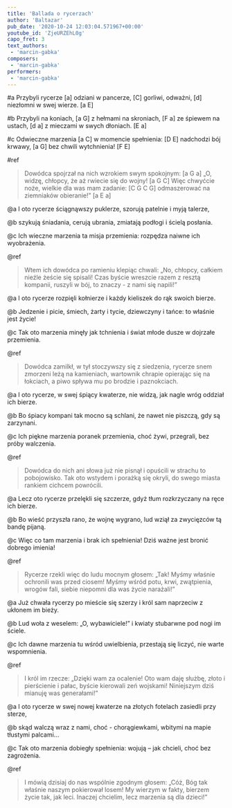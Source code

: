 ```yaml
---
title: 'Ballada o rycerzach'
author: 'Baltazar'
pub_date: '2020-10-24 12:03:04.571967+00:00'
youtube_id: 'ZjeURZEhL0g'
capo_fret: 3
text_authors:
 - 'marcin-gabka'
composers:
 - 'marcin-gabka'
performers:
 - 'marcin-gabka'
---
```


#a
Przybyli rycerze 	[a]
odziani w pancerze,	[C]
gorliwi, odważni,	[d]
niezłomni w swej wierze.	[a E]

#b
Przybyli na koniach,	[a G]
z hełmami na skroniach,	[F a]
ze śpiewem na ustach,	[d a]
z mieczami w swych dłoniach.   [E a]

#c
Odwieczne marzenia	[a C]
w momencie spełnienia: 	[D E]
nadchodzi bój krwawy, 	[a G]
bez chwili wytchnienia!	[F E]

#ref
>Dowódca spojrzał na nich wzrokiem swym spokojnym:    [a G a]
>„O, widzę, chłopcy, że aż rwiecie się do wojny!	        [a G C]
>Więc chwyćcie noże, wielkie dla was mam zadanie:      [C G C G]
>odmaszerować na ziemniaków obieranie!”                       [a E a] 

@a
I oto rycerze
ściągnąwszy puklerze,
szorują patelnie
i myją talerze,

@b
szykują śniadania,
cerują ubrania,
zmiatają podłogi
i ścielą posłania.

@c
Ich wieczne marzenia
ta misja przemienia:
rozpędza naiwne
ich wyobrażenia.

@ref
>Wtem ich dowódca po ramieniu klepiąc chwali:
>„No, chłopcy, całkiem nieźle żeście się spisali!
>Czas byście wreszcie razem z resztą kompanii,
>ruszyli w bój, to znaczy - z nami się napili!”

@a
I oto rycerze
rozpięli kołnierze
i każdy kieliszek
do rąk swoich bierze.

@b
Jedzenie i picie,
śmiech, żarty i tycie,
dziewczyny i tańce:
to właśnie jest życie!

@c
Tak oto marzenia
minęły jak tchnienia
i świat młode dusze
w dojrzałe przemienia.

@ref
>Dowódca zamilkł, w tył stoczywszy się z siedzenia,
>rycerze snem zmorzeni leżą na kamieniach,
>wartownik chrapie opierając się na łokciach,
>a piwo spływa mu po brodzie i paznokciach.

@a
I oto rycerze,
w swej śpiący kwaterze,
nie widzą, jak nagle
wróg oddział ich bierze.

@b
Bo śpiacy kompani
tak mocno są schlani,
że nawet nie piszczą,
gdy są zarzynani.

@c
Ich piękne marzenia
poranek przemienia,
choć żywi, przegrali,
bez próby walczenia.

@ref
>Dowódca do nich ani słowa już nie pisnął
>i opuścili w strachu to pobojowisko.
>Tak oto wstydem i porażką się okryli,
>do swego miasta rankiem cichcem powrócili.

@a
Lecz oto rycerze
przelękli się szczerze,
gdyż tłum rozkrzyczany
na ręce ich bierze.

@b
Bo wieść przyszła rano,
że wojnę wygrano,
lud wziął za zwycięzców
tą bandę pijaną.

@c
Więc co tam marzenia
i brak ich spełnienia!
Dziś ważne jest bronić
dobrego imienia!

@ref
>Rycerze rzekli więc do ludu mocnym głosem:
>„Tak! Myśmy właśnie ochronili was przed ciosem!
>Myśmy wśród potu, krwi, zwątpienia, wrogów fali,
>siebie niepomni dla was życie narażali!”

@a
Już chwała rycerzy
po mieście się szerzy
i król sam naprzeciw
z ukłonem im bieży.

@b
Lud woła z weselem:
„O, wybawiciele!”
i kwiaty stubarwne
pod nogi im ściele.

@c
Ich dawne marzenia
tu wśród uwielbienia,
przestają się liczyć,
nie warte wspomnienia.

@ref
>I król im rzecze: „Dzięki wam za ocalenie!
>Oto wam daję służbę, złoto i pierścienie
>i pałac, byście kierowali zeń wojskami!
>Niniejszym dziś mianuję was generałami!”

@a
I oto rycerze
w swej nowej kwaterze
na złotych fotelach
zasiedli przy sterze,

@b
skąd walczą wraz z nami,
choć - chorągiewkami,
wbitymi na mapie
tłustymi palcami...

@c
Tak oto marzenia
dobiegły spełnienia:
wojują – jak chcieli,
choć bez zagrożenia.

@ref
>I mówią dzisiaj do nas wspólnie zgodnym głosem:
>„Cóż, Bóg tak właśnie naszym pokierował losem!
>My wierzym w fakty, bierzem życie tak, jak leci.
>Inaczej chcielim, lecz marzenia są dla dzieci!”